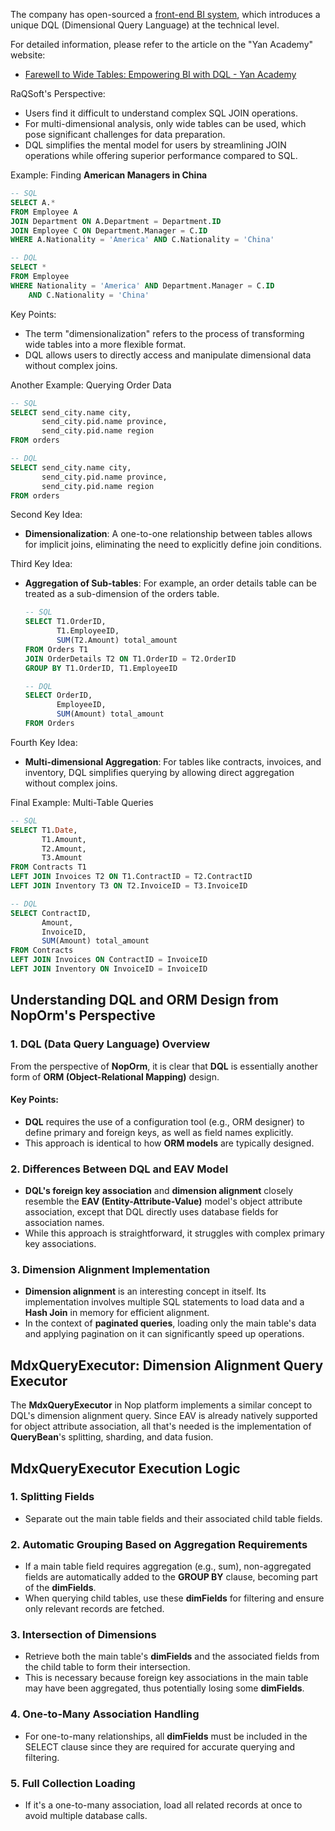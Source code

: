 
The company has open-sourced a [front-end BI system](http://www.raqsoft.com.cn/r/os-bi), which introduces a unique DQL (Dimensional Query Language) at the technical level.

For detailed information, please refer to the article on the "Yan Academy" website:

- [Farewell to Wide Tables: Empowering BI with DQL - Yan Academy](http://c.raqsoft.com.cn/article/1653901344139?p=1&m=0)

RaQSoft's Perspective:
- Users find it difficult to understand complex SQL JOIN operations.
- For multi-dimensional analysis, only wide tables can be used, which pose significant challenges for data preparation.
- DQL simplifies the mental model for users by streamlining JOIN operations while offering superior performance compared to SQL.

Example: Finding **American Managers in China**

```sql
-- SQL
SELECT A.*
FROM Employee A
JOIN Department ON A.Department = Department.ID
JOIN Employee C ON Department.Manager = C.ID
WHERE A.Nationality = 'America' AND C.Nationality = 'China'
```

```sql
-- DQL
SELECT *
FROM Employee
WHERE Nationality = 'America' AND Department.Manager = C.ID
    AND C.Nationality = 'China'
```

Key Points:
- The term "dimensionalization" refers to the process of transforming wide tables into a more flexible format.
- DQL allows users to directly access and manipulate dimensional data without complex joins.

Another Example: Querying Order Data

```sql
-- SQL
SELECT send_city.name city,
       send_city.pid.name province,
       send_city.pid.name region
FROM orders
```

```sql
-- DQL
SELECT send_city.name city,
       send_city.pid.name province,
       send_city.pid.name region
FROM orders
```

Second Key Idea:
- **Dimensionalization**: A one-to-one relationship between tables allows for implicit joins, eliminating the need to explicitly define join conditions.

Third Key Idea:
- **Aggregation of Sub-tables**: For example, an order details table can be treated as a sub-dimension of the orders table.
  
  ```sql
  -- SQL
  SELECT T1.OrderID,
         T1.EmployeeID,
         SUM(T2.Amount) total_amount
  FROM Orders T1
  JOIN OrderDetails T2 ON T1.OrderID = T2.OrderID
  GROUP BY T1.OrderID, T1.EmployeeID
  ```
  
  ```sql
  -- DQL
  SELECT OrderID,
         EmployeeID,
         SUM(Amount) total_amount
  FROM Orders
  ```

Fourth Key Idea:
- **Multi-dimensional Aggregation**: For tables like contracts, invoices, and inventory, DQL simplifies querying by allowing direct aggregation without complex joins.

Final Example: Multi-Table Queries

```sql
-- SQL
SELECT T1.Date,
       T1.Amount,
       T2.Amount,
       T3.Amount
FROM Contracts T1
LEFT JOIN Invoices T2 ON T1.ContractID = T2.ContractID
LEFT JOIN Inventory T3 ON T2.InvoiceID = T3.InvoiceID
```

```sql
-- DQL
SELECT ContractID,
       Amount,
       InvoiceID,
       SUM(Amount) total_amount
FROM Contracts
LEFT JOIN Invoices ON ContractID = InvoiceID
LEFT JOIN Inventory ON InvoiceID = InvoiceID
```

## Understanding DQL and ORM Design from NopOrm's Perspective

### 1. DQL (Data Query Language) Overview
From the perspective of **NopOrm**, it is clear that **DQL** is essentially another form of **ORM (Object-Relational Mapping)** design. 

#### Key Points:
- **DQL** requires the use of a configuration tool (e.g., ORM designer) to define primary and foreign keys, as well as field names explicitly.
- This approach is identical to how **ORM models** are typically designed.

### 2. Differences Between DQL and EAV Model
- **DQL's foreign key association** and **dimension alignment** closely resemble the **EAV (Entity-Attribute-Value)** model's object attribute association, except that DQL directly uses database fields for association names.
- While this approach is straightforward, it struggles with complex primary key associations.

### 3. Dimension Alignment Implementation
- **Dimension alignment** is an interesting concept in itself. Its implementation involves multiple SQL statements to load data and a **Hash Join** in memory for efficient alignment.
- In the context of **paginated queries**, loading only the main table's data and applying pagination on it can significantly speed up operations.

## MdxQueryExecutor: Dimension Alignment Query Executor
The **MdxQueryExecutor** in Nop platform implements a similar concept to DQL's dimension alignment query. Since EAV is already natively supported for object attribute association, all that's needed is the implementation of **QueryBean**'s splitting, sharding, and data fusion.

## MdxQueryExecutor Execution Logic

### 1. Splitting Fields
- Separate out the main table fields and their associated child table fields.

### 2. Automatic Grouping Based on Aggregation Requirements
- If a main table field requires aggregation (e.g., sum), non-aggregated fields are automatically added to the **GROUP BY** clause, becoming part of the **dimFields**.
- When querying child tables, use these **dimFields** for filtering and ensure only relevant records are fetched.

### 3. Intersection of Dimensions
- Retrieve both the main table's **dimFields** and the associated fields from the child table to form their intersection.
- This is necessary because foreign key associations in the main table may have been aggregated, thus potentially losing some **dimFields**.

### 4. One-to-Many Association Handling
- For one-to-many relationships, all **dimFields** must be included in the SELECT clause since they are required for accurate querying and filtering.

### 5. Full Collection Loading
- If it's a one-to-many association, load all related records at once to avoid multiple database calls.

